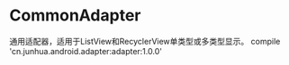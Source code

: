 # CommonAdapter
通用适配器，适用于ListView和RecyclerView单类型或多类型显示。
compile 'cn.junhua.android.adapter:adapter:1.0.0'
